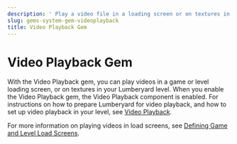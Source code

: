 ```yaml
---
description: ' Play a video file in a loading screen or on textures in &ALYlong;. '
slug: gems-system-gem-videoplayback
title: Video Playback Gem
---
```

# Video Playback Gem<a name="gems-system-gem-videoplayback"></a>

With the Video Playback gem, you can play videos in a game or level loading screen, or on textures in your Lumberyard level\. When you enable the Video Playback gem, the Video Playback component is enabled\. For instructions on how to prepare Lumberyard for video playback, and how to set up video playback in your level, see [Video Playback](/docs/userguide/components/videoplayback.md)\.

For more information on playing videos in load screens, see [Defining Game and Level Load Screens](/docs/userguide/ui/editor/load-screens.md)\.